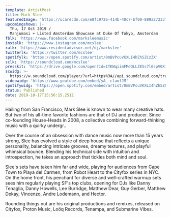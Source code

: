 ```yaml
---
template: ArtistPost
title: Mark Slee
featuredImage: 'https://ucarecdn.com/e8fc9726-414b-40c7-bf00-889a27233f65/'
upcomingshows: |-
  Thu, 17 Oct 2019 /
  Manjumasi + Listed Amsterdam Showcase at Duke Of Tokyo, Amsterdam
fblk: 'https://www.facebook.com/marksleemusic'
instalk: 'https://www.instagram.com/mcslee'
ralk: 'https://www.residentadvisor.net/dj/markslee'
twitterlk: 'https://twitter.com/mcslee'
spotifylk: 'https://open.spotify.com/artist/0mBVPcuVKXLI4hZhSZCzZX'
sclk: 'https://soundcloud.com/mcslee'
presskit: 'https://drive.google.com/open?id=1TKWqiimFMdQLLZESs7l6spV0Xi8tYlPB'
scwidg: >-
  https://w.soundcloud.com/player/?url=https%3A//api.soundcloud.com/tracks/692168764&color=%23ff5500&auto_play=false&hide_related=false&show_comments=true&show_user=true&show_reposts=false&show_teaser=true&visual=true
videowidg: 'https://www.youtube.com/embed/yA_-claofJM'
spotifywidg: 'https://open.spotify.com/embed/artist/0mBVPcuVKXLI4hZhSZCzZX'
status: Published
date: 2019-10-17T15:56:15.251Z
---
```

Hailing from San Francisco, Mark Slee is known to wear many creative hats. But two of his all-time favorite fashions are that of DJ and producer. Since co-founding House-Heads in 2008, a collective combining forward-thinking music with a quirky undergr..



Over the course of an obsession with dance music now more than 15 years strong, Slee has evolved a style of deep house that reflects a unique personality, balancing intricate grooves, dreamy textures, and playful whimsical bounce. Blending his technical side with intuition and introspection, he takes an approach that tickles both mind and soul.



Slee's sets have taken him far and wide, playing for audiences from Cape Town to Playa del Carmen, from Robot Heart to the Cityfox series in NYC. On the home front, his penchant for diverse and well-crafted warmup sets sees him regularly playing SF's top clubs, opening for DJs like Danny Tenaglia, Danny Howells, Lee Burridge, Matthew Dear, Guy Gerber, Matthew Dekay, Vincenzo, Andre Lodemann, and Hector.



Rounding things out are his original productions and remixes, released on Cityfox, Proton Music, Loöq Records, Tenampa, and Submarine Vibes.

